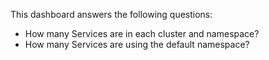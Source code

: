 This dashboard answers the following questions:

- How many Services are in each cluster and namespace?
- How many Services are using the default namespace?
